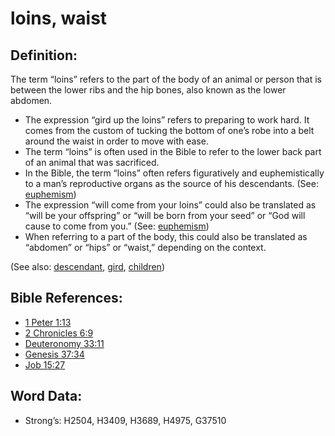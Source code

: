 # loins, waist

## Definition:

The term “loins” refers to the part of the body of an animal or person that is between the lower ribs and the hip bones, also known as the lower abdomen.

* The expression “gird up the loins” refers to preparing to work hard. It comes from the custom of tucking the bottom of one’s robe into a belt around the waist in order to move with ease.
* The term “loins” is often used in the Bible to refer to the lower back part of an animal that was sacrificed.
* In the Bible, the term “loins” often refers figuratively and euphemistically to a man’s reproductive organs as the source of his descendants. (See: [euphemism](rc://en/ta/man/translate/figs-euphemism))
* The expression “will come from your loins” could also be translated as “will be your offspring” or “will be born from your seed” or “God will cause to come from you.” (See: [euphemism](rc://en/ta/man/translate/figs-euphemism))
* When referring to a part of the body, this could also be translated as “abdomen” or “hips” or “waist,” depending on the context.

(See also: [descendant](../other/descendant.md), [gird](../other/gird.md), [children](../kt/children.md))

## Bible References:

* [1 Peter 1:13](rc://en/tn/help/1pe/01/13)
* [2 Chronicles 6:9](rc://en/tn/help/2ch/06/09)
* [Deuteronomy 33:11](rc://en/tn/help/deu/33/11)
* [Genesis 37:34](rc://en/tn/help/gen/37/34)
* [Job 15:27](rc://en/tn/help/job/15/27)

## Word Data:

* Strong’s: H2504, H3409, H3689, H4975, G37510
